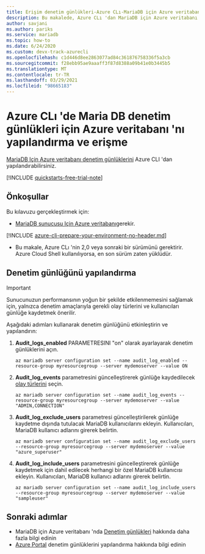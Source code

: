 ```yaml
---
title: Erişim denetim günlükleri-Azure CLı-MariaDB için Azure veritabanı
description: Bu makalede, Azure CLı 'dan MariaDB için Azure veritabanı 'nda denetim günlüklerinin nasıl yapılandırılacağı ve erişebileceği açıklanır.
author: savjani
ms.author: pariks
ms.service: mariadb
ms.topic: how-to
ms.date: 6/24/2020
ms.custom: devx-track-azurecli
ms.openlocfilehash: c1d446d8ee2863077ad84c361876758336f5a3cb
ms.sourcegitcommit: f28ebb95ae9aaaff3f87d8388a09b41e0b3445b5
ms.translationtype: MT
ms.contentlocale: tr-TR
ms.lasthandoff: 03/29/2021
ms.locfileid: "98665183"
---
```

# <a name="configure-and-access-azure-database-for-maria-db-audit-logs-in-the-azure-cli"></a>Azure CLı 'de Maria DB denetim günlükleri için Azure veritabanı 'nı yapılandırma ve erişme

[MariaDB Için Azure veritabanı denetim günlüklerini](concepts-audit-logs.md) Azure CLI 'dan yapılandırabilirsiniz.

[!INCLUDE [quickstarts-free-trial-note](../../includes/quickstarts-free-trial-note.md)]

## <a name="prerequisites"></a>Önkoşullar

Bu kılavuzu gerçekleştirmek için:

- [MariaDB sunucusu Için Azure veritabanı](quickstart-create-mariadb-server-database-using-azure-portal.md)gerekir.

[!INCLUDE [azure-cli-prepare-your-environment-no-header.md](../../includes/azure-cli-prepare-your-environment-no-header.md)]

- Bu makale, Azure CLı 'nin 2,0 veya sonraki bir sürümünü gerektirir. Azure Cloud Shell kullanılıyorsa, en son sürüm zaten yüklüdür.

## <a name="configure-audit-logging"></a>Denetim günlüğünü yapılandırma

>[!IMPORTANT]
> Sunucunuzun performansının yoğun bir şekilde etkilenmemesini sağlamak için, yalnızca denetim amaçlarıyla gerekli olay türlerini ve kullanıcıları günlüğe kaydetmek önerilir.

Aşağıdaki adımları kullanarak denetim günlüğünü etkinleştirin ve yapılandırın: 

1. **Audit_logs_enabled** PARAMETRESINI "on" olarak ayarlayarak denetim günlüklerini açın. 
    ```azurecli-interactive
    az mariadb server configuration set --name audit_log_enabled --resource-group myresourcegroup --server mydemoserver --value ON
    ```

1. **Audit_log_events** parametresini güncelleştirerek günlüğe kaydedilecek [olay türlerini](concepts-audit-logs.md#configure-audit-logging) seçin.
    ```azurecli-interactive
    az mariadb server configuration set --name audit_log_events --resource-group myresourcegroup --server mydemoserver --value "ADMIN,CONNECTION"
    ```

1. **Audit_log_exclude_users** parametresi güncelleştirilerek günlüğe kaydetme dışında tutulacak MariaDB kullanıcılarını ekleyin. Kullanıcıları, MariaDB kullanıcı adlarını girerek belirtin.
    ```azurecli-interactive
    az mariadb server configuration set --name audit_log_exclude_users --resource-group myresourcegroup --server mydemoserver --value "azure_superuser"
    ```

1. **Audit_log_include_users** parametresini güncelleştirerek günlüğe kaydetmek için dahil edilecek herhangi bir özel MariaDB kullanıcısı ekleyin. Kullanıcıları, MariaDB kullanıcı adlarını girerek belirtin.
    ```azurecli-interactive
    az mariadb server configuration set --name audit_log_include_users --resource-group myresourcegroup --server mydemoserver --value "sampleuser"
    ```

## <a name="next-steps"></a>Sonraki adımlar

- MariaDB için Azure veritabanı 'nda [Denetim günlükleri](concepts-audit-logs.md) hakkında daha fazla bilgi edinin
- [Azure Portal](howto-configure-audit-logs-portal.md) denetim günlüklerini yapılandırma hakkında bilgi edinin
